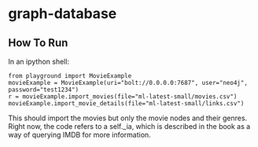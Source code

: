 # graph-database

## How To Run

In an ipython shell:

```
from playground import MovieExample
movieExample = MovieExample(uri="bolt://0.0.0.0:7687", user="neo4j", password="test1234")
r = movieExample.import_movies(file="ml-latest-small/movies.csv")
movieExample.import_movie_details(file="ml-latest-small/links.csv")

```

This should import the movies but only the movie nodes and their genres. Right now, the code refers to a self._ia, which is described in the book as a way of querying IMDB for more information. 